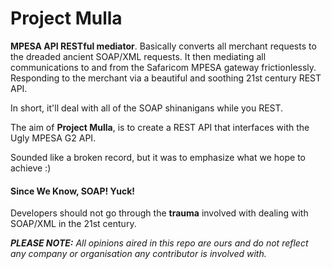 # Project Mulla

__MPESA API RESTful mediator__. Basically converts all merchant requests to the dreaded ancient SOAP/XML 
requests. It then mediating all communications to and from the Safaricom MPESA gateway frictionlessly. 
Responding to the merchant via a beautiful and soothing 21st century REST API.

In short, it'll deal with all of the SOAP shinanigans while you REST.

The aim of __Project Mulla__, is to create a REST API that interfaces with the Ugly MPESA G2 API.

Sounded like a broken record, but it was to emphasize what we hope to achieve :)

#### Since We Know, SOAP! Yuck!
Developers should not go through the __trauma__ involved with dealing with SOAP/XML in the 21st century.

*__PLEASE NOTE:__ All opinions aired in this repo are ours and do not reflect any company or organisation any contributor is involved with.*
